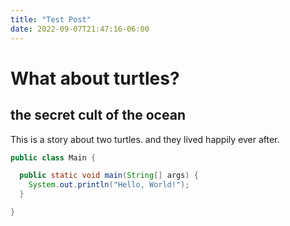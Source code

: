 ```yaml
---
title: "Test Post"
date: 2022-09-07T21:47:16-06:00
---
```


# What about turtles?

## the secret cult of the ocean

This is a story about two turtles.
and they lived happily ever after.

```java
public class Main {

  public static void main(String[] args) {
  	System.out.println("Hello, World!");
  }

}
```

